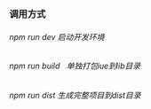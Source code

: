 ### 调用方式
###### npm run dev  启动开发环境
###### npm run build   单独打包iue到lib目录
###### npm run dist  生成完整项目到dist目录
